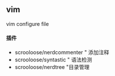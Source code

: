## vim
vim configure file

#### 插件

* scrooloose/nerdcommenter       " 添加注释
* scrooloose/syntastic       " 语法检测
* scrooloose/nerdtree		"目录管理

